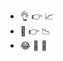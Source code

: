 - :ok_hand: :point_right: :chart_with_upwards_trend:
- :thinking: :point_right: :chart_with_downwards_trend:
- :joy: :octopus: :fork_and_knife:

